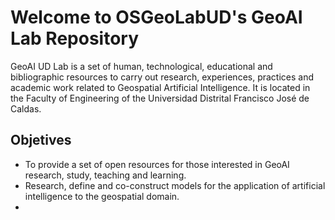 # Welcome to OSGeoLabUD's GeoAI Lab Repository
GeoAI UD Lab is a set of human, technological, educational and bibliographic resources to carry out research, experiences, practices and academic work related to Geospatial Artificial Intelligence. It is located in the Faculty of Engineering of the Universidad Distrital Francisco José de Caldas.

## Objetives

* To provide a set of open resources for those interested in GeoAI research, study, teaching and learning.
* Research, define and co-construct models for the application of artificial intelligence to the geospatial domain.
* 






